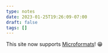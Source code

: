 ```yaml
---
type: notes
date: 2023-01-25T19:26:09-07:00
draft: false
tags: []
---
```

This site now supports [Microformats](http://microformats.org/)! 😁
